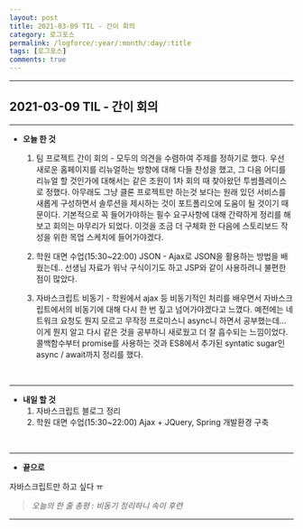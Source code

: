 ```yaml
---
layout: post
title: 2021-03-09 TIL - 간이 회의
category: 로그포스
permalink: /logforce/:year/:month/:day/:title
tags: [로그포스]
comments: true
---
```


---

## 2021-03-09 TIL - 간이 회의

---

- **오늘 한 것**
  1. 팀 프로젝트 간이 회의 - 모두의 의견을 수렴하여 주제를 정하기로 했다. 우선 새로운 홈페이지를 리뉴얼하는 방향에 대해 다들 찬성을 했고, 그 다음 어디를 리뉴얼 할 것인가에 대해서는 같은 조원이 1차 회의 때 찾아왔던 투썸플레이스로 정했다. 아무래도 그냥 클론 프로젝트만 하는것 보다는 원래 있던 서비스를 새롭게 구성하면서 솔루션을 제시하는 것이 포트폴리오에 도움이 될 것이기 때문이다. 기본적으로 꼭 들어가야하는 필수 요구사항에 대해 간략하게 정리를 해보고 회의는 마무리가 되었다. 이것을 조금 더 구체화 한 다음에 스토리보드 작성을 위한 목업 스케치에 들어가야겠다. 

     

  2. 학원 대면 수업(15:30~22:00) JSON - Ajax로 JSON을 활용하는 방법을 배웠는데.. 선생님 자료가 워낙 구식이기도 하고 JSP와 같이 사용하려니 불편한 점이 많았다.

     

  3. 자바스크립트 비동기 - 학원에서 ajax 등 비동기적인 처리를 배우면서 자바스크립트에서의 비동기에 대해 다시 한 번 짚고 넘어가야겠다고 느꼈다. 예전에는 네트워크 요청도 뭔지 모르고 무작정 프로미스니 async니 하면서 공부했는데... 이게 뭔지 알고 다시 같은 것을 공부하니 새로웠고 더 잘 흡수되는 느낌이었다. 콜백함수부터 promise를 사용하는 것과 ES8에서 추가된 syntatic sugar인 async / await까지 정리를 했다.

<br>

---

- **내일 할 것**
  1. 자바스크립트 블로그 정리
  2. 학원 대면 수업(15:30~22:00) Ajax + JQuery, Spring 개발환경 구축

<br>

---

- **끝으로**

자바스크립트만 하고 싶다 ㅠ

> _오늘의 한 줄 총평 : 비동기 정리하니 속이 후련_

---
